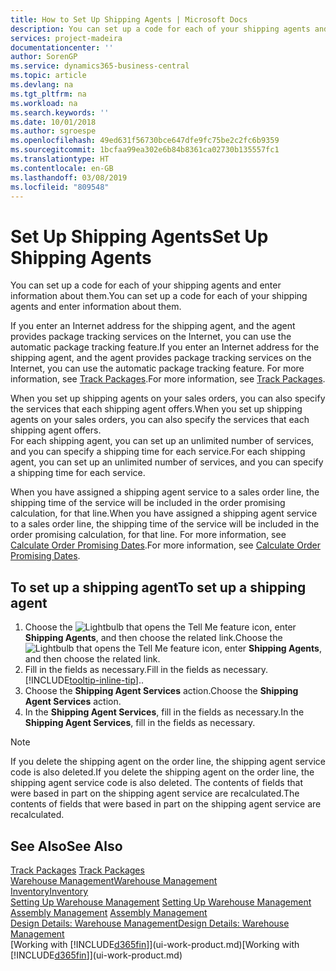 ```yaml
---
title: How to Set Up Shipping Agents | Microsoft Docs
description: You can set up a code for each of your shipping agents and enter information about them.
services: project-madeira
documentationcenter: ''
author: SorenGP
ms.service: dynamics365-business-central
ms.topic: article
ms.devlang: na
ms.tgt_pltfrm: na
ms.workload: na
ms.search.keywords: ''
ms.date: 10/01/2018
ms.author: sgroespe
ms.openlocfilehash: 49ed631f56730bce647dfe9fc75be2c2fc6b9359
ms.sourcegitcommit: 1bcfaa99ea302e6b84b8361ca02730b135557fc1
ms.translationtype: HT
ms.contentlocale: en-GB
ms.lasthandoff: 03/08/2019
ms.locfileid: "809548"
---
```

# <a name="set-up-shipping-agents"></a><span data-ttu-id="dc0b6-103">Set Up Shipping Agents</span><span class="sxs-lookup"><span data-stu-id="dc0b6-103">Set Up Shipping Agents</span></span>
<span data-ttu-id="dc0b6-104">You can set up a code for each of your shipping agents and enter information about them.</span><span class="sxs-lookup"><span data-stu-id="dc0b6-104">You can set up a code for each of your shipping agents and enter information about them.</span></span>  

<span data-ttu-id="dc0b6-105">If you enter an Internet address for the shipping agent, and the agent provides package tracking services on the Internet, you can use the automatic package tracking feature.</span><span class="sxs-lookup"><span data-stu-id="dc0b6-105">If you enter an Internet address for the shipping agent, and the agent provides package tracking services on the Internet, you can use the automatic package tracking feature.</span></span> <span data-ttu-id="dc0b6-106">For more information, see [Track Packages](sales-how-track-packages.md).</span><span class="sxs-lookup"><span data-stu-id="dc0b6-106">For more information, see [Track Packages](sales-how-track-packages.md).</span></span>

<span data-ttu-id="dc0b6-107">When you set up shipping agents on your sales orders, you can also specify the services that each shipping agent offers.</span><span class="sxs-lookup"><span data-stu-id="dc0b6-107">When you set up shipping agents on your sales orders, you can also specify the services that each shipping agent offers.</span></span>  
<span data-ttu-id="dc0b6-108">For each shipping agent, you can set up an unlimited number of services, and you can specify a shipping time for each service.</span><span class="sxs-lookup"><span data-stu-id="dc0b6-108">For each shipping agent, you can set up an unlimited number of services, and you can specify a shipping time for each service.</span></span>  

<span data-ttu-id="dc0b6-109">When you have assigned a shipping agent service to a sales order line, the shipping time of the service will be included in the order promising calculation, for that line.</span><span class="sxs-lookup"><span data-stu-id="dc0b6-109">When you have assigned a shipping agent service to a sales order line, the shipping time of the service will be included in the order promising calculation, for that line.</span></span> <span data-ttu-id="dc0b6-110">For more information, see [Calculate Order Promising Dates](sales-how-to-calculate-order-promising-dates.md).</span><span class="sxs-lookup"><span data-stu-id="dc0b6-110">For more information, see [Calculate Order Promising Dates](sales-how-to-calculate-order-promising-dates.md).</span></span>

## <a name="to-set-up-a-shipping-agent"></a><span data-ttu-id="dc0b6-111">To set up a shipping agent</span><span class="sxs-lookup"><span data-stu-id="dc0b6-111">To set up a shipping agent</span></span>  
1.  <span data-ttu-id="dc0b6-112">Choose the ![Lightbulb that opens the Tell Me feature](media/ui-search/search_small.png "Tell me what you want to do") icon, enter **Shipping Agents**, and then choose the related link.</span><span class="sxs-lookup"><span data-stu-id="dc0b6-112">Choose the ![Lightbulb that opens the Tell Me feature](media/ui-search/search_small.png "Tell me what you want to do") icon, enter **Shipping Agents**, and then choose the related link.</span></span>  
2.  <span data-ttu-id="dc0b6-113">Fill in the fields as necessary.</span><span class="sxs-lookup"><span data-stu-id="dc0b6-113">Fill in the fields as necessary.</span></span> [!INCLUDE[tooltip-inline-tip](includes/tooltip-inline-tip_md.md)]<span data-ttu-id="dc0b6-114">.</span><span class="sxs-lookup"><span data-stu-id="dc0b6-114">.</span></span>  
3.  <span data-ttu-id="dc0b6-115">Choose the **Shipping Agent Services** action.</span><span class="sxs-lookup"><span data-stu-id="dc0b6-115">Choose the **Shipping Agent Services** action.</span></span>
4. <span data-ttu-id="dc0b6-116">In the **Shipping Agent Services**, fill in the fields as necessary.</span><span class="sxs-lookup"><span data-stu-id="dc0b6-116">In the **Shipping Agent Services**, fill in the fields as necessary.</span></span>

> [!NOTE]  
>  <span data-ttu-id="dc0b6-117">If you delete the shipping agent on the order line, the shipping agent service code is also deleted.</span><span class="sxs-lookup"><span data-stu-id="dc0b6-117">If you delete the shipping agent on the order line, the shipping agent service code is also deleted.</span></span> <span data-ttu-id="dc0b6-118">The contents of fields that were based in part on the shipping agent service are recalculated.</span><span class="sxs-lookup"><span data-stu-id="dc0b6-118">The contents of fields that were based in part on the shipping agent service are recalculated.</span></span>  

## <a name="see-also"></a><span data-ttu-id="dc0b6-119">See Also</span><span class="sxs-lookup"><span data-stu-id="dc0b6-119">See Also</span></span>
<span data-ttu-id="dc0b6-120">[Track Packages](sales-how-track-packages.md)  </span><span class="sxs-lookup"><span data-stu-id="dc0b6-120">[Track Packages](sales-how-track-packages.md)  </span></span>  
[<span data-ttu-id="dc0b6-121">Warehouse Management</span><span class="sxs-lookup"><span data-stu-id="dc0b6-121">Warehouse Management</span></span>](warehouse-manage-warehouse.md)  
[<span data-ttu-id="dc0b6-122">Inventory</span><span class="sxs-lookup"><span data-stu-id="dc0b6-122">Inventory</span></span>](inventory-manage-inventory.md)  
<span data-ttu-id="dc0b6-123">[Setting Up Warehouse Management](warehouse-setup-warehouse.md)   </span><span class="sxs-lookup"><span data-stu-id="dc0b6-123">[Setting Up Warehouse Management](warehouse-setup-warehouse.md)   </span></span>  
<span data-ttu-id="dc0b6-124">[Assembly Management](assembly-assemble-items.md)  </span><span class="sxs-lookup"><span data-stu-id="dc0b6-124">[Assembly Management](assembly-assemble-items.md)  </span></span>  
[<span data-ttu-id="dc0b6-125">Design Details: Warehouse Management</span><span class="sxs-lookup"><span data-stu-id="dc0b6-125">Design Details: Warehouse Management</span></span>](design-details-warehouse-management.md)  
<span data-ttu-id="dc0b6-126">[Working with [!INCLUDE[d365fin](includes/d365fin_md.md)]](ui-work-product.md)</span><span class="sxs-lookup"><span data-stu-id="dc0b6-126">[Working with [!INCLUDE[d365fin](includes/d365fin_md.md)]](ui-work-product.md)</span></span>  
